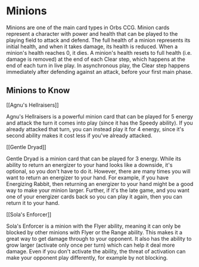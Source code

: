 # Minions

Minions are one of the main card types in Orbs CCG. Minion cards represent a character with power and health that can be played to the playing field to attack and defend. The full health of a minion represents its initial health, and when it takes damage, its health is reduced. When a minion's health reaches 0, it dies. A minion's health resets to full health (i.e. damage is removed) at the end of each Clear step, which happens at the end of each turn in live play. In asynchronous play, the Clear step happens immediately after defending against an attack, before your first main phase.

## Minions to Know

[[Agnu's Hellraisers]]

Agnu's Hellraisers is a powerful minion card that can be played for 5 energy and attack the turn it comes into play (since it has the Speedy ability). If you already attacked that turn, you can instead play it for 4 energy, since it's second ability makes it cost less if you've already attacked.

[[Gentle Dryad]]

Gentle Dryad is a minion card that can be played for 3 energy. While its ability to return an energizer to your hand looks like a downside, it's optional, so you don't have to do it. However, there are many times you will want to return an energizer to your hand. For example, if you have Energizing Rabbit, then returning an energizer to your hand might be a good way to make your minion larger. Further, if it's the late game, and you want one of your energizer cards back so you can play it again, then you can return it to your hand.

[[Sola's Enforcer]]

Sola's Enforcer is a minion with the Flyer ability, meaning it can only be blocked by other minions with Flyer or the Range ability. This makes it a great way to get damage through to your opponent. It also has the ability to grow larger (activate only once per turn) which can help it deal more damage. Even if you don't activate the ability, the threat of activation can make your opponent play differently, for example by not blocking.
